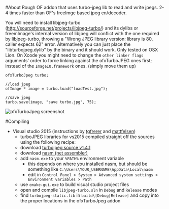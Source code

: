 #About
Rough OF addon that uses turbo-jpeg lib to read and write jpegs. 2-4 times faster than OF's freeImge based jpeg en/decoder.

You will need to install libjpeg-turbo (http://sourceforge.net/projects/libjpeg-turbo/) and its dylibs or freemImage's internal version of libjpeg will conflict with the one required by libjpeg-turbo, throwing a "Wrong JPEG library version: library is 80, caller expects 62" error. Alternatively you can just place the "libturbojpeg.dylib" by the binary and it should work. Only tested on OSX Lion.
On Xcode you might need to change the `other linker flags` arguments' order to force linking against the ofxTurboJPEG ones first; instead of the `ImageIO.framework` ones. (simply move them up)

	ofxTurboJpeg turbo;
	
	//load jpeg
	ofImage * image = turbo.load("loadTest.jpg");
	
	//save jpeg
	turbo.save(image, "save turbo.jpg", 75);

![ofxTurboJpeg screenshot](http://farm8.staticflickr.com/7243/6999702551_fc8812d210_z.jpg)

#Compiling

* Visual studio 2015 (instructions by [tgfrerer](https://github.com/tgfrerer) and [mattfelsen](https://github.com/mattfelsen))
  * turboJPEG libraries for vs2015 compiled straight off the sources using the following recipe:
  * download [turbojpeg source v1.4.1](http://sourceforge.net/projects/libjpeg-turbo/files/1.4.1/libjpeg-turbo-1.4.1.tar.gz/download)
  * download [nasm (net assembler)](http://www.nasm.us/pub/nasm/releasebuilds/2.11.08/win32/nasm-2.11.08-installer.exe)
  * add `nasm.exe` to your `%PATH%` environment variable
    * this depends on where you installed nasm, but should be something like `C:\Users\YOUR_USERNAME\AppData\Local\nasm`
    * edit in `Control Panel > System > Advanced system settings > Environment variables > Path`
  * use `cmake-gui.exe` to build visual studio project files
  * open and compile `libjpeg-turbo.sln` in `Debug` and `Release` modes
  * find `turbojpeg-static.lib` in `build\[Debug|Release]` and copy into the proper locations in the ofxTurboJpeg addon